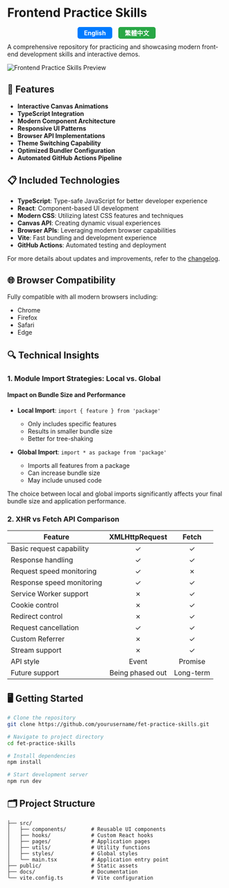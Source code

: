 # Frontend Practice Skills

<div align="center">
  <span style="padding: 5px 15px; margin-right: 10px; background-color: #007BFF; color: white; border-radius: 5px; font-weight: bold;">English</span>
  <a href="README.zh.md" style="padding: 5px 15px; text-decoration: none; background-color: #28A745; color: white; border-radius: 5px; font-weight: bold;">繁體中文</a>
</div>


A comprehensive repository for practicing and showcasing modern front-end development skills and interactive demos.

![Frontend Practice Skills Preview](https://github.com/user-attachments/assets/5c96a124-e468-4818-a64f-1ec3169e3a86)

## 🚀 Features

- **Interactive Canvas Animations**
- **TypeScript Integration**
- **Modern Component Architecture**
- **Responsive UI Patterns**
- **Browser API Implementations**
- **Theme Switching Capability**
- **Optimized Bundler Configuration**
- **Automated GitHub Actions Pipeline**

## 📋 Included Technologies

- **TypeScript**: Type-safe JavaScript for better developer experience
- **React**: Component-based UI development
- **Modern CSS**: Utilizing latest CSS features and techniques
- **Canvas API**: Creating dynamic visual experiences
- **Browser APIs**: Leveraging modern browser capabilities
- **Vite**: Fast bundling and development experience
- **GitHub Actions**: Automated testing and deployment

For more details about updates and improvements, refer to the [changelog](docs/CHANGELOG.md).

## 🌐 Browser Compatibility

Fully compatible with all modern browsers including:
- Chrome
- Firefox
- Safari
- Edge

## 🔍 Technical Insights

### 1. Module Import Strategies: Local vs. Global

#### Impact on Bundle Size and Performance
- **Local Import**: `import { feature } from 'package'`
  - Only includes specific features
  - Results in smaller bundle size
  - Better for tree-shaking

- **Global Import**: `import * as package from 'package'`
  - Imports all features from a package
  - Can increase bundle size
  - May include unused code

The choice between local and global imports significantly affects your final bundle size and application performance.

### 2. XHR vs Fetch API Comparison

| Feature                  | XMLHttpRequest |    Fetch    |
|--------------------------|:--------------:|:-----------:|
| Basic request capability |       ✓        |      ✓      |
| Response handling        |       ✓        |      ✓      |
| Request speed monitoring |       ✓        |      ✗      |
| Response speed monitoring|       ✓        |      ✓      |
| Service Worker support   |       ✗        |      ✓      |
| Cookie control           |       ✗        |      ✓      |
| Redirect control         |       ✗        |      ✓      |
| Request cancellation     |       ✓        |      ✓      |
| Custom Referrer          |       ✗        |      ✓      |
| Stream support           |       ✗        |      ✓      |
| API style                |     Event      |   Promise   |
| Future support           | Being phased out | Long-term |

## 🖥️ Getting Started

```bash
# Clone the repository
git clone https://github.com/yourusername/fet-practice-skills.git

# Navigate to project directory
cd fet-practice-skills

# Install dependencies
npm install

# Start development server
npm run dev
```

## 🗂️ Project Structure

```
├── src/
│   ├── components/        # Reusable UI components
│   ├── hooks/             # Custom React hooks
│   ├── pages/             # Application pages
│   ├── utils/             # Utility functions
│   ├── styles/            # Global styles
│   └── main.tsx           # Application entry point
├── public/                # Static assets
├── docs/                  # Documentation
└── vite.config.ts         # Vite configuration
```


